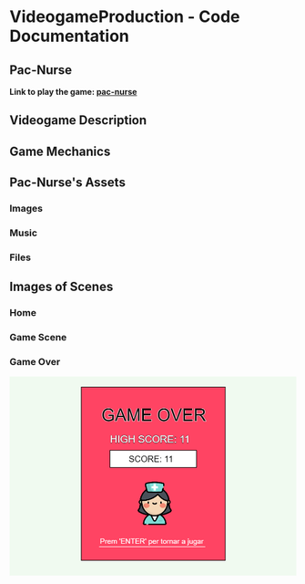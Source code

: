 # VideogameProduction - Code Documentation

## Pac-Nurse
**Link to play the game: [pac-nurse](https://editor.p5js.org/marinaurpi267/full/NOSOekFOf)**


## Videogame Description


## Game Mechanics


## Pac-Nurse's Assets

### Images

### Music

### Files


## Images of Scenes

### Home

### Game Scene

### Game Over 
![gameOver](GameOver.PNG)
